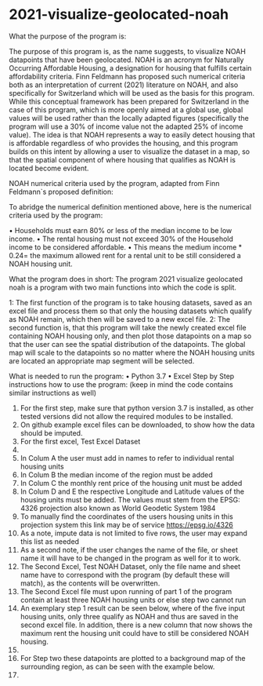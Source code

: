 # 2021-visualize-geolocated-noah

What the purpose of the program is: 

The purpose of this program is, as the name suggests, to visualize NOAH datapoints that have been geolocated. NOAH is an acronym for Naturally Occurring Affordable Housing, a designation for housing that fulfills certain affordability criteria. Finn Feldmann has proposed such numerical criteria both as an interpretation of current (2021) literature on NOAH, and also specifically for Switzerland which will be used as the basis for this program. While this conceptual framework has been prepared for Switzerland in the case of this program, which is more openly aimed at a global use, global values will be used rather than the locally adapted figures (specifically the program will use a 30% of income value not the adapted 25% of income value). The idea is that NOAH represents a way to easily detect housing that is affordable regardless of who provides the housing, and this program builds on this intent by allowing a user to visualize the dataset in a map, so that the spatial component of where housing that qualifies as NOAH is located become evident. 

NOAH numerical criteria used by the program, adapted from Finn Feldmann`s proposed definition: 

To abridge the numerical definition mentioned above, here is the numerical criteria used by the program: 

•	Households must earn 80% or less of the median income to be low income.
•	The rental housing must not exceed 30% of the Household income to be considered affordable.
•	This means the medium income * 0.24= the maximum allowed rent for a rental unit to be still considered a NOAH housing unit. 

What the program does in short:
The program 2021 visualize geolocated noah is a program with two main functions into which the code is split. 

1: The first function of the program is to take housing datasets, saved as an excel file and process them so that only the housing datasets which qualify as NOAH remain, which then will be saved to a new excel file.
2: The second function is, that this program will take the newly created excel file containing NOAH housing only, and then plot those datapoints on a map so that the user can see the spatial distribution of the datapoints. The global map will scale to the datapoints so no matter where the NOAH housing units are located an appropriate map segment will be selected.

What is needed to run the program: 
•	Python 3.7
•	Excel
Step by Step instructions how to use the program: (keep in mind the code contains similar instructions as well) 
1.	For the first step, make sure that python version 3.7 is installed, as other tested versions did not allow the required modules to be installed.
2.	On github example excel files can be downloaded, to show how the data should be imputed. 
3.	For the first excel, Test Excel Dataset
4.	 
5.	In Colum A the user must add in names to refer to individual rental housing units 
6.	In Colum B the median income of the region must be added
7.	In Colum C the monthly rent price of the housing unit must be added
8.	In Colum D and E the respective Longitude and Latitude values of the housing units must be added. The values must stem from the EPSG: 4326 projection also known as World Geodetic System 1984
9.	To manually find the coordinates of the users housing units in this projection system this link may be of service https://epsg.io/4326
10.	As a note, impute data is not limited to five rows, the user may expand this list as needed
11.	As a second note, if the user changes the name of the file, or sheet name it will have to be changed in the program as well for it to work.
12.	The Second Excel, Test NOAH Dataset, only the file name and sheet name have to correspond with the program (by default these will match), as the contents will be overwritten. 
13.	The Second Excel file must upon running of part 1 of the program contain at least three NOAH housing units or else step two cannot run
14.	An exemplary step 1 result can be seen below, where of the five input housing units, only three qualify as NOAH and thus are saved in the second excel file. In addition, there is a new column that now shows the maximum rent the housing unit could have to still be considered NOAH housing.
15.	 
16.	For Step two these datapoints are plotted to a background map of the surrounding region, as can be seen with the example below. 
17.	 

